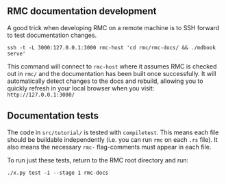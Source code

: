 ## RMC documentation development

A good trick when developing RMC on a remote machine is to SSH forward to test documentation changes.

```
ssh -t -L 3000:127.0.0.1:3000 rmc-host 'cd rmc/rmc-docs/ && ./mdbook serve'
```

This command will connect to `rmc-host` where it assumes RMC is checked out in `rmc/` and the documentation has been built once successfully.
It will automatically detect changes to the docs and rebuild, allowing you to quickly refresh in your local browser when you visit: `http://127.0.0.1:3000/`

## Documentation tests

The code in `src/tutorial/` is tested with `compiletest`.
This means each file should be buildable independently (i.e. you can run `rmc` on each `.rs` file).
It also means the necessary `rmc-` flag-comments must appear in each file.

To run just these tests, return to the RMC root directory and run:

```
./x.py test -i --stage 1 rmc-docs
```

